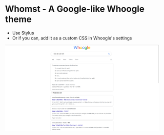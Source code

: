# Whomst - A Google-like Whoogle theme

- Use Stylus
- Or if you can, add it as a custom CSS in Whoogle's settings

![preview](preview.png)

